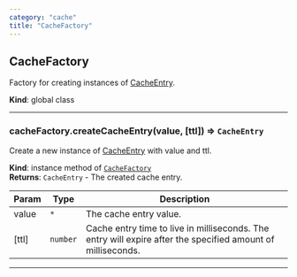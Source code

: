 ```yaml
---
category: "cache"
title: "CacheFactory"
---
```


## CacheFactory&nbsp;<a name="CacheFactory" href="https://github.com/seznam/ima/tree/17.0.1/cache/CacheFactory.js#L6" target="_blank"><span class="icon"><i class="fas fa-external-link-alt fa-xs"></i></span></a>
Factory for creating instances of [CacheEntry](CacheEntry).

**Kind**: global class  

* * *

### cacheFactory.createCacheEntry(value, [ttl]) ⇒ <code>CacheEntry</code>&nbsp;<a name="CacheFactory+createCacheEntry" href="https://github.com/seznam/ima/tree/17.0.1/cache/CacheFactory.js#L19" target="_blank"><span class="icon"><i class="fas fa-external-link-alt fa-xs"></i></span></a>
Create a new instance of [CacheEntry](CacheEntry) with value and ttl.

**Kind**: instance method of [<code>CacheFactory</code>](#CacheFactory)  
**Returns**: <code>CacheEntry</code> - The created cache entry.  

| Param | Type | Description |
| --- | --- | --- |
| value | <code>\*</code> | The cache entry value. |
| [ttl] | <code>number</code> | Cache entry time to live in milliseconds. The        entry will expire after the specified amount of milliseconds. |


* * *

